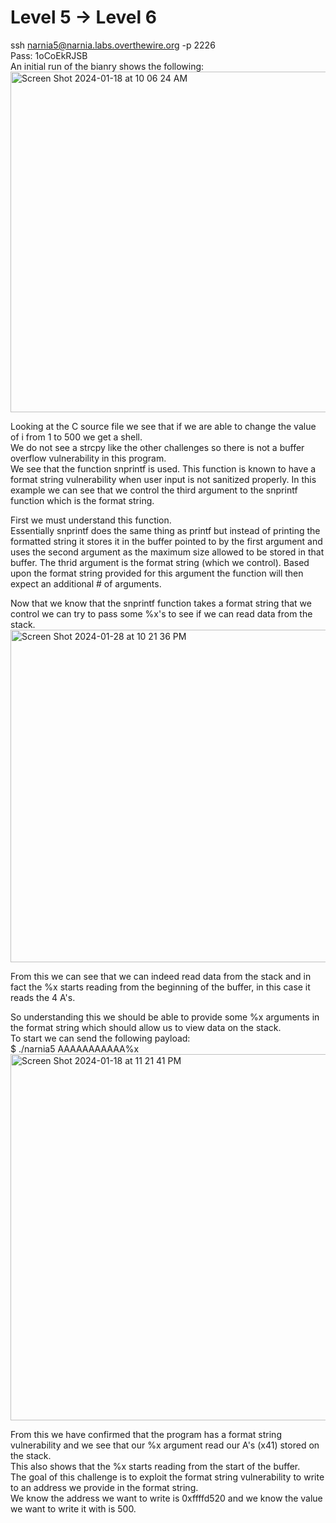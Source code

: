 # Level 5 -> Level 6
ssh narnia5@narnia.labs.overthewire.org -p 2226  
Pass: 1oCoEkRJSB  
An initial run of the bianry shows the following:  
<img width="545" alt="Screen Shot 2024-01-18 at 10 06 24 AM" src="https://github.com/tylerdionne/OverTheWire-Narnia-Write-ups/assets/143131384/a5f2065e-dd07-42ba-bc8e-f5e26433eb36">

Looking at the C source file we see that if we are able to change the value of i from 1 to 500 we get a shell.  
We do not see a strcpy like the other challenges so there is not a buffer overflow vulnerability in this program.  
We see that the function snprintf is used. This function is known to have a format string vulnerability when user input is not sanitized properly.
In this example we can see that we control the third argument to the snprintf function which is the format string.

First we must understand this function.   
Essentially snprintf does the same thing as printf but instead of printing the formatted string it stores it in the buffer pointed to by the first argument and uses the second argument as the maximum size allowed to be stored in that buffer.
The thrid argument is the format string (which we control). Based upon the format string provided for this argument the function will then expect an additional # of arguments.

Now that we know that the snprintf function takes a format string that we control we can try to pass some %x's to see if we can read data from the stack.  
<img width="532" alt="Screen Shot 2024-01-28 at 10 21 36 PM" src="https://github.com/tylerdionne/OverTheWire-Narnia-Write-ups/assets/143131384/8f7965b5-6479-4fd5-8c04-1ee83df60df7">  

From this we can see that we can indeed read data from the stack and in fact the %x starts reading from the beginning of the buffer, in this case it reads the 4 A's.  

   



So understanding this we should be able to provide some %x arguments in the format string which should allow us to view data on the stack.  
To start we can send the following payload:  
$ ./narnia5 AAAAAAAAAAA%x  
<img width="586" alt="Screen Shot 2024-01-18 at 11 21 41 PM" src="https://github.com/tylerdionne/OverTheWire-Narnia-Write-ups/assets/143131384/f6bf1cb3-e598-49f6-85a7-bf1b91afe791">  

From this we have confirmed that the program has a format string vulnerability and we see that our %x argument read our A's (x41) stored on the stack.  
This also shows that the %x starts reading from the start of the buffer.  
The goal of this challenge is to exploit the format string vulnerability to write to an address we provide in the format string.  
We know the address we want to write is 0xffffd520 and we know the value we want to write it with is 500.  
